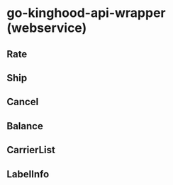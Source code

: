 # go-kinghood-api-wrapper (webservice)

## Rate

## Ship

## Cancel

## Balance

## CarrierList

## LabelInfo